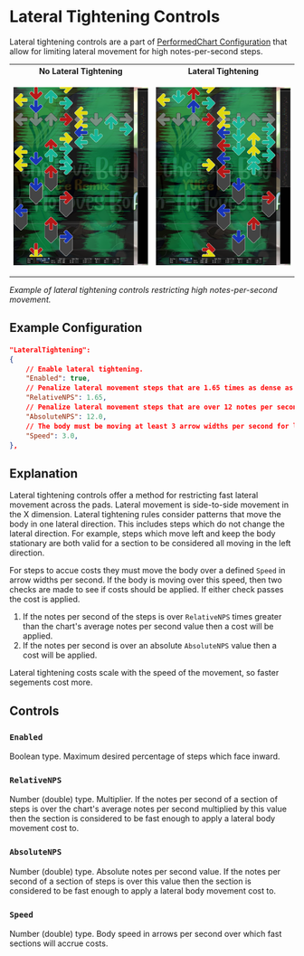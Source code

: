# Lateral Tightening Controls

Lateral tightening controls are a part of [PerformedChart Configuration](PerformedChart.md#performedchart-configuration) that allow for limiting lateral movement for high notes-per-second steps.

<table>
<tr>
<th width="50%"> No Lateral Tightening </th>
<th width="50%"> Lateral Tightening</th>
</tr>
<tr>
<td>

[<img src="lateral-tightening-off.png" width="100%"/>](ateral-tightening-off.png)

</td>
<td>

[<img src="lateral-tightening-on.png" width="100%"/>](lateral-tightening-on.png)

</td>

</tr>
</table>

*Example of lateral tightening controls restricting high notes-per-second movement.* 

## Example Configuration

```json
"LateralTightening":
{
	// Enable lateral tightening.
	"Enabled": true,
	// Penalize lateral movement steps that are 1.65 times as dense as the chart average.
	"RelativeNPS": 1.65,
	// Penalize lateral movement steps that are over 12 notes per second.
	"AbsoluteNPS": 12.0,
	// The body must be moving at least 3 arrow widths per second for lateral tightening to penalize steps.
	"Speed": 3.0,
},
```

## Explanation

Lateral tightening controls offer a method for restricting fast lateral movement across the pads. Lateral movement is side-to-side movement in the X dimension. Lateral tightening rules consider patterns that move the body in one lateral direction. This includes steps which do not change the lateral direction. For example, steps which move left and keep the body stationary are both valid for a section to be considered all moving in the left direction.

For steps to accue costs they must move the body over a defined `Speed` in arrow widths per second. If the body is moving over this speed, then two checks are made to see if costs should be applied. If either check passes the cost is applied.
1. If the notes per second of the steps is over `RelativeNPS` times greater than the chart's average notes per second value then a cost will be applied.
2. If the notes per second is over an absolute `AbsoluteNPS` value then a cost will be applied.

Lateral tightening costs scale with the speed of the movement, so faster segements cost more.

## Controls

### `Enabled`

Boolean type. Maximum desired percentage of steps which face inward.

### `RelativeNPS`

Number (double) type. Multiplier. If the notes per second of a section of steps is over the chart's average notes per second multiplied by this value then the section is considered to be fast enough to apply a lateral body movement cost to.

### `AbsoluteNPS`

Number (double) type. Absolute notes per second value. If the notes per second of a section of steps is over this value then the section is considered to be fast enough to apply a lateral body movement cost to.

### `Speed`

Number (double) type. Body speed in arrows per second over which fast sections will accrue costs.
